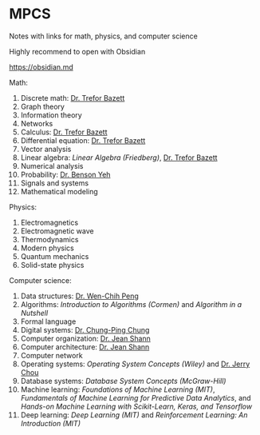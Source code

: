 # MPCS
Notes with links for math, physics, and computer science

Highly recommend to open with Obsidian

https://obsidian.md

Math: 
1. Discrete math: [Dr. Trefor Bazett](https://www.youtube.com/playlist?list=PLHXZ9OQGMqxersk8fUxiUMSIx0DBqsKZS)
2. Graph theory
3. Information theory
4. Networks
5. Calculus:  [Dr. Trefor Bazett](https://www.youtube.com/c/DrTreforBazett/playlists)
6. Differential equation: [Dr. Trefor Bazett](https://www.youtube.com/c/DrTreforBazett/playlists)
7. Vector analysis
8. Linear algebra: *Linear Algebra (Friedberg)*, [Dr. Trefor Bazett](https://www.youtube.com/playlist?list=PLHXZ9OQGMqxfUl0tcqPNTJsb7R6BqSLo6)
9. Numerical analysis
10. Probability: [Dr. Benson Yeh](https://www.youtube.com/playlist?list=PLw9fh2FrjAqu1Gj_WznO-humCJT-OB2zF)
11. Signals and systems
12. Mathematical modeling

Physics: 
1. Electromagnetics
2. Electromagnetic wave
3. Thermodynamics
4. Modern physics
5. Quantum mechanics
6. Solid-state physics

Computer science: 
1. Data structures: [Dr. Wen-Chih Peng](https://www.youtube.com/watch?v=3503j2L6qNA&list=PLj6E8qlqmkFusQlwukXMUDVdYfd7oPyr3)
2. Algorithms: *Introduction to Algorithms (Cormen)* and *Algorithm in a Nutshell*
3. Formal language
4. Digital systems: [Dr. Chung-Ping Chung](https://www.youtube.com/watch?v=jB5jShUS6mg&list=PLj6E8qlqmkFvLrTINWmRqmc4ORb6ZOvnX)
5. Computer organization: [Dr. Jean Shann](https://www.youtube.com/playlist?list=PLQVlxVRlwkisVMS7BjfJoI3A748wp_kSx)
6. Computer architecture: [Dr. Jean Shann](https://www.youtube.com/watch?v=xNMmBXzjPb4&list=PLj6E8qlqmkFuNeStWpmAZh0Uq1-8Y8PeL)
7. Computer network
8. Operating systems: *Operating System Concepts (Wiley)* and [Dr. Jerry Chou](https://www.youtube.com/playlist?list=PL9jciz8qz_zyO55qECi2PD3k6lgxluYEV)
9. Database systems: *Database System Concepts (McGraw-Hill)*
10. Machine learning: *Foundations of Machine Learning (MIT)*, *Fundamentals of Machine Learning for Predictive Data Analytics*, and *Hands-on Machine Learning with Scikit-Learn, Keras, and Tensorflow*
11. Deep learning: *Deep Learning (MIT)* and *Reinforcement Learning: An Introduction (MIT)*
